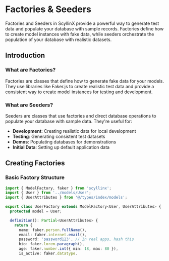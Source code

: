 # Factories & Seeders

Factories and Seeders in ScyllinX provide a powerful way to generate test data and populate your database with sample records. Factories define how to create model instances with fake data, while seeders orchestrate the population of your database with realistic datasets.

## Introduction

### What are Factories?

Factories are classes that define how to generate fake data for your models. They use libraries like Faker.js to create realistic test data and provide a consistent way to create model instances for testing and development.

### What are Seeders?

Seeders are classes that use factories and direct database operations to populate your database with sample data. They're useful for:

- **Development**: Creating realistic data for local development
- **Testing**: Generating consistent test datasets
- **Demos**: Populating databases for demonstrations
- **Initial Data**: Setting up default application data

## Creating Factories

### Basic Factory Structure

```typescript
import { ModelFactory, faker } from 'scyllinx';
import { User } from '../models/User';
import { UserAttributes } from '@/types/index/models';

export class UserFactory extends ModelFactory<User, UserAttributes> {
  protected model = User;

  definition(): Partial<UserAttributes> {
    return {
      name: faker.person.fullName(),
      email: faker.internet.email(),
      password: 'password123', // In real apps, hash this
      bio: faker.lorem.paragraph(),
      age: faker.number.int({ min: 18, max: 80 }),
      is_active: faker.datatype.
